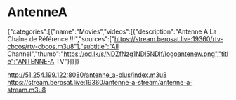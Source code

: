 # AntenneA
{"categories":[{"name":"Movies","videos":[{"description":"Antenne A La Chaîne de Référence !!!","sources":["https://stream.berosat.live:19360/rtv-cbcos/rtv-cbcos.m3u8"],"subtitle":"All Channel","thumb":"https://od.lk/s/NDZfNzg1NDI5NDlf/logoantenew.png","title":"ANTENNE-A TV"}]}]}

http://51.254.199.122:8080/antenne_a-plus/index.m3u8
https://stream.berosat.live:19360/antenne-a-stream/antenne-a-stream.m3u8
